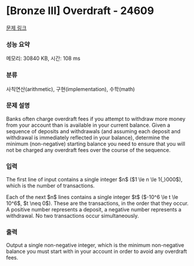 # [Bronze III] Overdraft - 24609 

[문제 링크](https://www.acmicpc.net/problem/24609) 

### 성능 요약

메모리: 30840 KB, 시간: 108 ms

### 분류

사칙연산(arithmetic), 구현(implementation), 수학(math)

### 문제 설명

<p>Banks often charge overdraft fees if you attempt to withdraw more money from your account than is available in your current balance. Given a sequence of deposits and withdrawals (and assuming each deposit and withdrawal is immediately reflected in your balance), determine the minimum (non-negative) starting balance you need to ensure that you will not be charged any overdraft fees over the course of the sequence.</p>

### 입력 

 <p>The first line of input contains a single integer $n$ ($1 \le n \le 1{,}000$), which is the number of transactions.</p>

<p>Each of the next $n$ lines contains a single integer $t$ ($-10^6 \le t \le 10^6$, $t \neq 0$). These are the transactions, in the order that they occur. A positive number represents a deposit, a negative number represents a withdrawal. No two transactions occur simultaneously.</p>

### 출력 

 <p>Output a single non-negative integer, which is the minimum non-negative balance you must start with in your account in order to avoid any overdraft fees.</p>


